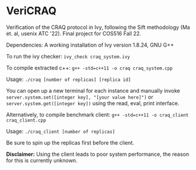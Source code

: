 # VeriCRAQ
Verification of the CRAQ protocol in Ivy, following the Sift methodology (Ma et. al, usenix ATC '22). Final project for COS516 Fall 22. 

Dependencies: A working installation of Ivy version 1.8.24, GNU G++

To run the ivy checker: `ivy_check craq_system.ivy` 

To compile extracted c++: `g++ -std=c++11 -o craq craq_system.cpp`

Usage: `./craq [number of replicas] [replica id]`

You can open up a new terminal for each instance and manually invoke `server.system.set([integer key], "[your value here]")` or `server.system.get([integer key])` using the read, eval, print interface.

Alternatively, to compile benchmark client: `g++ -std=c++11 -o craq_client craq_client.cpp`

Usage: `./craq_client [number of replicas]`

Be sure to spin up the replicas first before the client. 

**Disclaimer:** Using the client leads to poor system performance, the reason for this is currently unknown. 

